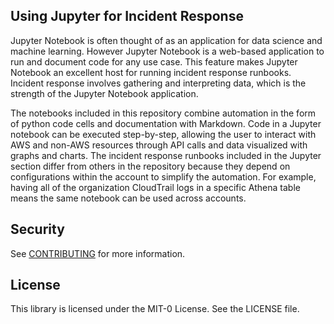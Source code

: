 ## Using Jupyter for Incident Response

Jupyter Notebook is often thought of as an application for data science and machine learning. However Jupyter Notebook is a web-based application to run and document code for any use case. This feature makes Jupyter Notebook an excellent host for running incident response runbooks. Incident response involves gathering and interpreting data, which is the strength of the Jupyter Notebook application.

The notebooks included in this repository combine automation in the form of python code cells and documentation with Markdown. Code in a Jupyter notebook can be executed step-by-step, allowing the user to interact with AWS and non-AWS resources through API calls and data visualized with graphs and charts. The incident response runbooks included in the Jupyter section differ from others in the repository because they depend on configurations within the account to simplify the automation. For example, having all of the organization CloudTrail logs in a specific Athena table means the same notebook can be used across accounts.

## Security

See [CONTRIBUTING](CONTRIBUTING.md#security-issue-notifications) for more information.

## License

This library is licensed under the MIT-0 License. See the LICENSE file.


